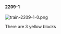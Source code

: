 #### 2209-1
![train-2209-1-0.png](https://github.com/lil-lab/nlvr/raw/master/nlvr/train/images/21/train-2209-1-0.png "train-2209-1-0.png")

There are 3 yellow blocks